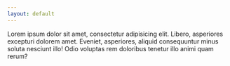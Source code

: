```yaml
---
layout: default
---
```


Lorem ipsum dolor sit amet, consectetur adipisicing elit. Libero, asperiores excepturi dolorem amet. Eveniet, asperiores, aliquid consequuntur minus soluta nesciunt illo! Odio voluptas rem doloribus tenetur illo animi quam rerum?
